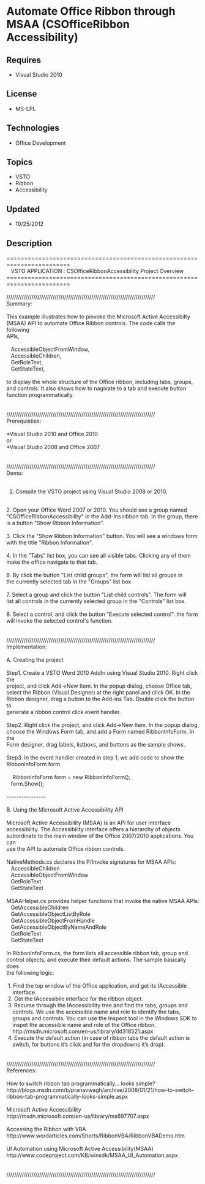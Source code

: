 # Automate Office Ribbon through MSAA (CSOfficeRibbon​Accessibility)
## Requires
- Visual Studio 2010
## License
- MS-LPL
## Technologies
- Office Development
## Topics
- VSTO
- Ribbon
- Accessibility
## Updated
- 10/25/2012
## Description
========================================================================<br>
&nbsp; &nbsp;VSTO APPLICATION : CSOfficeRibbonAccessibility Project Overview<br>
========================================================================<br>
<br>
/////////////////////////////////////////////////////////////////////////////<br>
Summary:<br>
<br>
This example illustrates how to pinvoke the Microsoft Active Accessibilty <br>
(MSAA) API to automate Office Ribbon controls. The code calls the following <br>
APIs,<br>
<br>
&nbsp; &nbsp;AccessibleObjectFromWindow, <br>
&nbsp; &nbsp;AccessibleChildren,<br>
&nbsp; &nbsp;GetRoleText,<br>
&nbsp; &nbsp;GetStateText,<br>
<br>
to display the whole structure of the Office ribbon, including tabs, groups,<br>
and controls. It also shows how to nagivate to a tab and execute button <br>
function programmatically.<br>
<br>
<br>
/////////////////////////////////////////////////////////////////////////////<br>
Prerequisties:<br>
<br>
*Visual Studio 2010 and Office 2010<br>
or <br>
*Visual Studio 2008 and Office 2007<br>
<br>
<br>
/////////////////////////////////////////////////////////////////////////////<br>
Demo:<br>
<br>
1. Compile the VSTO project using Visual Studio 2008 or 2010.<br>
<br>
2. Open your Office Word 2007 or 2010. You should see a group named <br>
&quot;CSOfficeRibbonAccessibility&quot; in the Add-Ins ribbon tab. In the group, there <br>
is a button &quot;Show Ribbon Information&quot;.<br>
<br>
3. Click the &quot;Show Ribbon Information&quot; button. You will see a windows form <br>
with the title &quot;Ribbon Information&quot;.<br>
<br>
4. In the &quot;Tabs&quot; list box, you can see all visible tabs. Clicking any of them <br>
make the office navigate to that tab.<br>
<br>
6. By click the button &quot;List child groups&quot;, the form will list all groups in <br>
the currently selected tab in the &quot;Groups&quot; list box.<br>
<br>
7. Select a group and click the button &quot;List child controls&quot;. The form will <br>
list all controls in the currently selected group in the &quot;Controls&quot; list box. <br>
<br>
8. Select a control, and click the button &quot;Execute selected control&quot;. the form<br>
will invoke the selected control's function.<br>
<br>
<br>
/////////////////////////////////////////////////////////////////////////////<br>
Implementation:<br>
<br>
A. Creating the project<br>
<br>
Step1. Create a VSTO Word 2010 AddIn using Visual Studio 2010. Right click the <br>
project, and click Add-&gt;New Item. In the popup dialog, choose Office tab, &nbsp;<br>
select the Ribbon (Visual Designer) at the right panel and click OK. In the <br>
Ribbon designer, drag a button to the Add-ins Tab. Double click the button to <br>
generate a ribbon control click event handler.<br>
<br>
Step2. Right click the project, and click Add-&gt;New Item. In the popup dialog, <br>
choose the Windows Form tab, and add a Form named RibbonInfoForm. In the <br>
Form designer, drag labels, listboxs, and buttons as the sample shows.<br>
<br>
Step3. In the event handler created in step 1, we add code to show the <br>
RibbonInfoForm form.<br>
<br>
&nbsp;&nbsp;&nbsp;&nbsp;RibbonInfoForm form = new RibbonInfoForm();<br>
&nbsp; &nbsp;form.Show();<br>
<br>
----------------<br>
<br>
B. Using the Microsoft Active Accessibility API<br>
<br>
Microsoft Active Accessibility (MSAA) is an API for user interface <br>
accessibility. The Accessibility interface offers a hierarchy of objects <br>
subordinate to the main window of the Office 2007/2010 applications. You can <br>
use the API to automate Office ribbon controls. <br>
<br>
NativeMethods.cs declares the P/Invoke signatures for MSAA APIs:<br>
&nbsp; &nbsp;AccessibleChildren<br>
&nbsp; &nbsp;AccessibleObjectFromWindow<br>
&nbsp; &nbsp;GetRoleText<br>
&nbsp; &nbsp;GetStateText<br>
<br>
MSAAHelper.cs provides helper functions that invoke the native MSAA APIs:<br>
&nbsp; &nbsp;GetAccessibleChildren<br>
&nbsp; &nbsp;GetAccessibleObjectListByRole<br>
&nbsp; &nbsp;GetAccessibleObjectFromHandle<br>
&nbsp; &nbsp;GetAccessibleObjectByNameAndRole<br>
&nbsp; &nbsp;GetRoleText<br>
&nbsp; &nbsp;GetStateText<br>
<br>
In RibbonInfoForm.cs, the form lists all accessible ribbon tab, group and <br>
control objects, and execute their default actions. The sample basically does <br>
the following logic:<br>
<br>
&nbsp;1. Find the top window of the Office application, and get its IAccessible <br>
&nbsp; &nbsp; interface. <br>
&nbsp;2. Get the IAccessibile interface for the ribbon object.<br>
&nbsp;3. Recurse through the IAccessibility tree and find the tabs, groups and <br>
&nbsp; &nbsp; controls. We use the accessible name and role to identify the tabs,
<br>
&nbsp; &nbsp; groups and controls. You can use the Inspect tool in the Windows SDK to
<br>
&nbsp; &nbsp; inspet the accessible name and role of the Office ribbon.<br>
&nbsp; &nbsp; http://msdn.microsoft.com/en-us/library/dd318521.aspx<br>
&nbsp;4. Execute the default action (in case of ribbon tabs the default action is
<br>
&nbsp; &nbsp; switch, for buttons it’s click and for the dropdowns it’s drop).<br>
<br>
<br>
/////////////////////////////////////////////////////////////////////////////<br>
References:<br>
<br>
How to switch ribbon tab programmatically... looks simple?<br>
http://blogs.msdn.com/b/pranavwagh/archive/2008/01/21/how-to-switch-ribbon-tab-programmatically-looks-simple.aspx<br>
<br>
Microsoft Active Accessibility<br>
http://msdn.microsoft.com/en-us/library/ms697707.aspx<br>
<br>
Accessing the Ribbon with VBA<br>
http://www.wordarticles.com/Shorts/RibbonVBA/RibbonVBADemo.htm<br>
<br>
UI Automation using Microsoft Active Accessibility(MSAA)<br>
http://www.codeproject.com/KB/winsdk/MSAA_UI_Automation.aspx<br>
<br>
<br>
/////////////////////////////////////////////////////////////////////////////<br>
